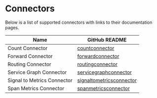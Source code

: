 # Connectors

Below is a list of supported connectors with links to their documentation pages.

| Name                        | GitHub README                                                                                                                                            |
| --------------------------- | -------------------------------------------------------------------------------------------------------------------------------------------------------- |
| Count Connector             | [countconnector](https://github.com/open-telemetry/opentelemetry-collector-contrib/blob/v0.136.0/connector/countconnector/README.md)                     |
| Forward Connector           | [forwardconnector](https://github.com/open-telemetry/opentelemetry-collector/blob/v0.136.0/connector/forwardconnector/README.md)                         |
| Routing Connector           | [routingconnector](https://github.com/open-telemetry/opentelemetry-collector-contrib/blob/v0.136.0/connector/routingconnector/README.md)                 |
| Service Graph Connector     | [servicegraphconnector](https://github.com/open-telemetry/opentelemetry-collector-contrib/blob/v0.136.0/connector/servicegraphconnector/README.md)       |
| Signal to Metrics Connector | [signaltometricsconnector](https://github.com/open-telemetry/opentelemetry-collector-contrib/blob/v0.136.0/connector/signaltometricsconnector/README.md) |
| Span Metrics Connector      | [spanmetricsconnector](https://github.com/open-telemetry/opentelemetry-collector-contrib/blob/v0.136.0/connector/spanmetricsconnector/README.md)         |
